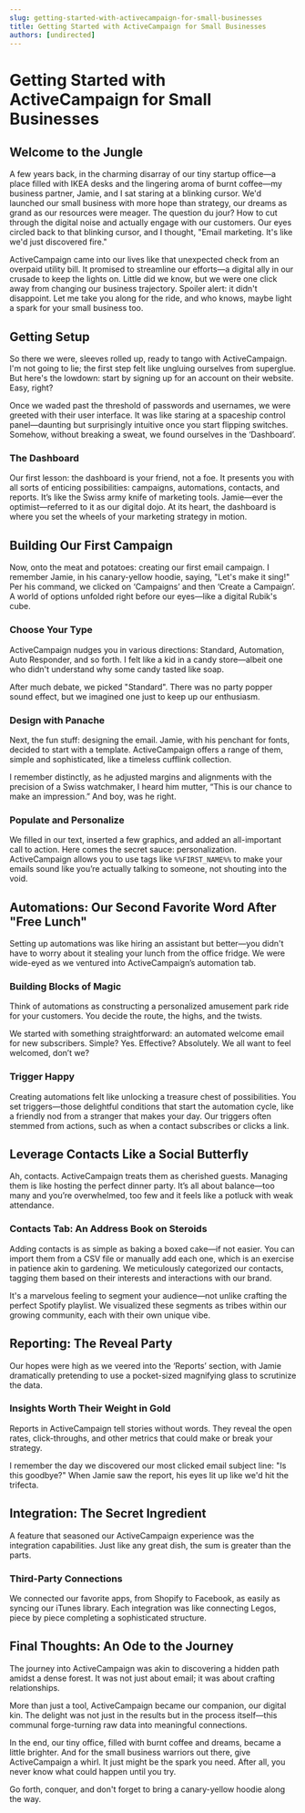 ```yaml
---
slug: getting-started-with-activecampaign-for-small-businesses
title: Getting Started with ActiveCampaign for Small Businesses
authors: [undirected]
---
```



# Getting Started with ActiveCampaign for Small Businesses

## Welcome to the Jungle

A few years back, in the charming disarray of our tiny startup office—a place filled with IKEA desks and the lingering aroma of burnt coffee—my business partner, Jamie, and I sat staring at a blinking cursor. We'd launched our small business with more hope than strategy, our dreams as grand as our resources were meager. The question du jour? How to cut through the digital noise and actually engage with our customers. Our eyes circled back to that blinking cursor, and I thought, "Email marketing. It's like we'd just discovered fire."

ActiveCampaign came into our lives like that unexpected check from an overpaid utility bill. It promised to streamline our efforts—a digital ally in our crusade to keep the lights on. Little did we know, but we were one click away from changing our business trajectory. Spoiler alert: it didn't disappoint. Let me take you along for the ride, and who knows, maybe light a spark for your small business too.

## Getting Setup

So there we were, sleeves rolled up, ready to tango with ActiveCampaign. I'm not going to lie; the first step felt like ungluing ourselves from superglue. But here's the lowdown: start by signing up for an account on their website. Easy, right?

Once we waded past the threshold of passwords and usernames, we were greeted with their user interface. It was like staring at a spaceship control panel—daunting but surprisingly intuitive once you start flipping switches. Somehow, without breaking a sweat, we found ourselves in the ‘Dashboard’.

### The Dashboard

Our first lesson: the dashboard is your friend, not a foe. It presents you with all sorts of enticing possibilities: campaigns, automations, contacts, and reports. It’s like the Swiss army knife of marketing tools. Jamie—ever the optimist—referred to it as our digital dojo. At its heart, the dashboard is where you set the wheels of your marketing strategy in motion.

## Building Our First Campaign

Now, onto the meat and potatoes: creating our first email campaign. I remember Jamie, in his canary-yellow hoodie, saying, "Let's make it sing!" Per his command, we clicked on ‘Campaigns’ and then ‘Create a Campaign’. A world of options unfolded right before our eyes—like a digital Rubik's cube.

### Choose Your Type

ActiveCampaign nudges you in various directions: Standard, Automation, Auto Responder, and so forth. I felt like a kid in a candy store—albeit one who didn't understand why some candy tasted like soap.

After much debate, we picked "Standard". There was no party popper sound effect, but we imagined one just to keep up our enthusiasm.

### Design with Panache

Next, the fun stuff: designing the email. Jamie, with his penchant for fonts, decided to start with a template. ActiveCampaign offers a range of them, simple and sophisticated, like a timeless cufflink collection.

I remember distinctly, as he adjusted margins and alignments with the precision of a Swiss watchmaker, I heard him mutter, “This is our chance to make an impression.” And boy, was he right.

### Populate and Personalize

We filled in our text, inserted a few graphics, and added an all-important call to action. Here comes the secret sauce: personalization. ActiveCampaign allows you to use tags like `%%FIRST_NAME%%` to make your emails sound like you’re actually talking to someone, not shouting into the void.

## Automations: Our Second Favorite Word After "Free Lunch"

Setting up automations was like hiring an assistant but better—you didn't have to worry about it stealing your lunch from the office fridge. We were wide-eyed as we ventured into ActiveCampaign’s automation tab.

### Building Blocks of Magic

Think of automations as constructing a personalized amusement park ride for your customers. You decide the route, the highs, and the twists.

We started with something straightforward: an automated welcome email for new subscribers. Simple? Yes. Effective? Absolutely. We all want to feel welcomed, don’t we?

### Trigger Happy

Creating automations felt like unlocking a treasure chest of possibilities. You set triggers—those delightful conditions that start the automation cycle, like a friendly nod from a stranger that makes your day. Our triggers often stemmed from actions, such as when a contact subscribes or clicks a link.

## Leverage Contacts Like a Social Butterfly 

Ah, contacts. ActiveCampaign treats them as cherished guests. Managing them is like hosting the perfect dinner party. It’s all about balance—too many and you’re overwhelmed, too few and it feels like a potluck with weak attendance.

### Contacts Tab: An Address Book on Steroids

Adding contacts is as simple as baking a boxed cake—if not easier. You can import them from a CSV file or manually add each one, which is an exercise in patience akin to gardening. We meticulously categorized our contacts, tagging them based on their interests and interactions with our brand.

It's a marvelous feeling to segment your audience—not unlike crafting the perfect Spotify playlist. We visualized these segments as tribes within our growing community, each with their own unique vibe.

## Reporting: The Reveal Party

Our hopes were high as we veered into the ‘Reports’ section, with Jamie dramatically pretending to use a pocket-sized magnifying glass to scrutinize the data.

### Insights Worth Their Weight in Gold

Reports in ActiveCampaign tell stories without words. They reveal the open rates, click-throughs, and other metrics that could make or break your strategy.

I remember the day we discovered our most clicked email subject line: "Is this goodbye?" When Jamie saw the report, his eyes lit up like we'd hit the trifecta.

## Integration: The Secret Ingredient

A feature that seasoned our ActiveCampaign experience was the integration capabilities. Just like any great dish, the sum is greater than the parts.

### Third-Party Connections

We connected our favorite apps, from Shopify to Facebook, as easily as syncing our iTunes library. Each integration was like connecting Legos, piece by piece completing a sophisticated structure.

## Final Thoughts: An Ode to the Journey

The journey into ActiveCampaign was akin to discovering a hidden path amidst a dense forest. It was not just about email; it was about crafting relationships.

More than just a tool, ActiveCampaign became our companion, our digital kin. The delight was not just in the results but in the process itself—this communal forge-turning raw data into meaningful connections.

In the end, our tiny office, filled with burnt coffee and dreams, became a little brighter. And for the small business warriors out there, give ActiveCampaign a whirl. It just might be the spark you need. After all, you never know what could happen until you try.

Go forth, conquer, and don't forget to bring a canary-yellow hoodie along the way.
```
